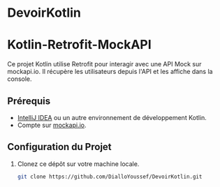 # DevoirKotlin

# Kotlin-Retrofit-MockAPI

Ce projet Kotlin utilise Retrofit pour interagir avec une API Mock sur mockapi.io. Il récupère les utilisateurs depuis l'API et les affiche dans la console.

## Prérequis

- [IntelliJ IDEA](https://www.jetbrains.com/idea/) ou un autre environnement de développement Kotlin.
- Compte sur [mockapi.io](https://mockapi.io/).

## Configuration du Projet

1. Clonez ce dépôt sur votre machine locale.
   ```bash
   git clone https://github.com/DialloYoussef/DevoirKotlin.git
